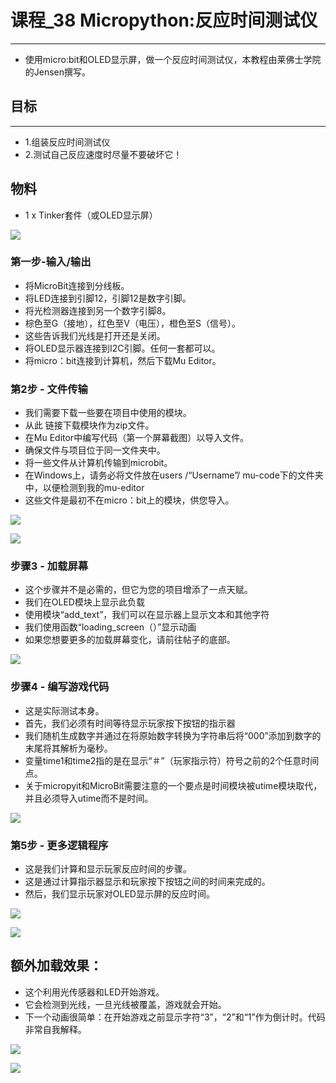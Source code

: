 # 课程_38 Micropython:反应时间测试仪
---
- 使用micro:bit和OLED显示屏，做一个反应时间测试仪，本教程由莱佛士学院的Jensen撰写。

## 目标
---
- 1.组装反应时间测试仪
- 2.测试自己反应速度时尽量不要破坏它！

## 物料
- 1 x Tinker套件（或OLED显示屏）

![](./images/jO5FmOT.jpg)

### 第一步-输入/输出

- 将MicroBit连接到分线板。
- 将LED连接到引脚12，引脚12是数字引脚。
- 将光检测器连接到另一个数字引脚8。
- 棕色至G（接地），红色至V（电压），橙色至S（信号）。
- 这些告诉我们光线是打开还是关闭。
- 将OLED显示器连接到I2C引脚。任何一套都可以。
- 将micro：bit连接到计算机，然后下载Mu Editor。

### 第2步 - 文件传输
- 我们需要下载一些要在项目中使用的模块。
- 从此  链接下载模块作为zip文件。
- 在Mu Editor中编写代码（第一个屏幕截图）以导入文件。
- 确保文件与项目位于同一文件夹中。
- 将一些文件从计算机传输到microbit。
- 在Windows上，请务必将文件放在users /“Username”/ mu-code下的文件夹中，以便检测到我的mu-editor
- 这些文件是最初不在micro：bit上的模块，供您导入。

![](./images/yiErRFw.png)

![](./images/uUCrbDG.png)

### 步骤3 - 加载屏幕
- 这个步骤并不是必需的，但它为您的项目增添了一点天赋。
- 我们在OLED模块上显示此负载
- 使用模块“add_text”，我们可以在显示器上显示文本和其他字符
- 我们使用函数“loading_screen（）”显示动画
- 如果您想要更多的加载屏幕变化，请前往帖子的底部。

![](./images/lEIrY8a.png)

### 步骤4 - 编写游戏代码
- 这是实际测试本身。
- 首先，我们必须有时间等待显示玩家按下按钮的指示器
- 我们随机生成数字并通过在将原始数字转换为字符串后将“000”添加到数字的末尾将其解析为毫秒。
- 变量time1和time2指的是在显示“＃”（玩家指示符）符号之前的2个任意时间点。
- 关于micropyit和MicroBit需要注意的一个要点是时间模块被utime模块取代，并且必须导入utime而不是时间。

![](./images/HKXTIPa.png)

### 第5步 - 更多逻辑程序
- 这是我们计算和显示玩家反应时间的步骤。
- 这是通过计算指示器显示和玩家按下按钮之间的时间来完成的。
- 然后，我们显示玩家对OLED显示屏的反应时间。

![](./images/QLILazD.png)

![](./images/jdWcwVs.jpg)
## 额外加载效果：
- 这个利用光传感器和LED开始游戏。
- 它会检测到光线，一旦光线被覆盖，游戏就会开始。
- 下一个动画很简单：在开始游戏之前显示字符“3”，“2”和“1”作为倒计时。代码非常自我解释。

![](./images/NAriw4c.png)

![](./images/IOA280w.png)

